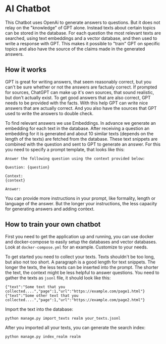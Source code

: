# AI Chatbot

This Chatbot uses OpenAi to generate answers to questions. But it does not relay on the "knowledge" of GPT alone. Instead texts about certain topics can be stored in the database. For each question the most relevant texts are searched, using text embeddings and a vector database, and then used to write a response with GPT. This makes it possible to "train" GPT on specific topics and also have the source of the claims made in the generated answers.

## How it works

GPT is great for writing answers, that seem reasonably correct, but you can't be sure whether or not the answers are factualy correct. If prompted for sources, ChatGPT can make up it's own sources, that sound realistic, but don't actually exist. To get good answers that are also correct, GPT needs to be provided with the facts. With this help GPT can write nice answers that are actually correct. And you also have the sources that GPT used to write the answers to double check.

To find relevant answers we use Embeddings. In advance we generate an embedding for each text in the database. After receiving a question an embedding for it is generated and about 10 similar texts (depends on the length of the texts) are fetched from the database. These text snippets are combined with the question and sent to GPT to generate an answer. For this you need to specify a prompt template, that looks like this:
```
Answer the following question using the context provided below:

Question: {question}

Context: 
{context}

Answer:
```

You can provide more instructions in your prompt, like formality, length or language of the answer. But the longer your instructions, the less capacity for generating answers and adding context.

## How to train your own chatbot

First you need to get the application up and running, you can use docker and docker-compose to easily setup the databases and vector databases. Look at `docker-compose.yml` for an example. Customize to your needs.

To get started you need to collect your texts. Texts shouldn't be too long, but also not too short. A paragraph is a good length for text snippets. The longer the texts, the less texts can be inserted into the prompt. The shorter the text, the context might be less helpful to answer questions. You need to gather the texts as `jsonl` file, it should look like this:

```
{"text":"Some text that you collected....","page":1,"url":"https://example.com/page1.html"}
{"text":"Some other text that you collected....","page":1,"url":"https://example.com/page2.html"}
```

Import the text into the database:
```
python manage.py import_texts realm your_texts.jsonl
```

After you imported all your texts, you can generate the search index:

```
python manage.py index_realm realm
```
